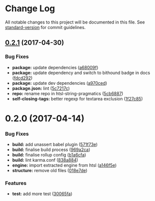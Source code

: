 # Change Log

All notable changes to this project will be documented in this file. See [standard-version](https://github.com/conventional-changelog/standard-version) for commit guidelines.

<a name="0.2.1"></a>
## [0.2.1](https://github.com/nomocas/htsl-string-pragmatics/compare/v0.2.0...v0.2.1) (2017-04-30)


### Bug Fixes

* **package:** update dependencies ([a68009f](https://github.com/nomocas/htsl-string-pragmatics/commit/a68009f))
* **package:** update dependency and switch to bithound badge in docs ([fdcd292](https://github.com/nomocas/htsl-string-pragmatics/commit/fdcd292))
* **package:** update dev dependencies ([a970ced](https://github.com/nomocas/htsl-string-pragmatics/commit/a970ced))
* **package.json:** lint ([5c7217c](https://github.com/nomocas/htsl-string-pragmatics/commit/5c7217c))
* **repo:** rename repo in htsl-string-pragmatics ([5cb6887](https://github.com/nomocas/htsl-string-pragmatics/commit/5cb6887))
* **self-closing-tags:** better regexp for textarea exclusion ([1f27c85](https://github.com/nomocas/htsl-string-pragmatics/commit/1f27c85))



<a name="0.2.0"></a>
# 0.2.0 (2017-04-14)


### Bug Fixes

* **build:** add unassert babel plugin ([571f73e](https://github.com/nomocas/htsl-string-pragmatics/commit/571f73e))
* **build:** finalise build process ([969a2ca](https://github.com/nomocas/htsl-string-pragmatics/commit/969a2ca))
* **build:** finalise rollup config ([b1a6cfa](https://github.com/nomocas/htsl-string-pragmatics/commit/b1a6cfa))
* **build:** lint karma.conf ([838a884](https://github.com/nomocas/htsl-string-pragmatics/commit/838a884))
* **engine:** import extracted engine from htsl ([a146f5e](https://github.com/nomocas/htsl-string-pragmatics/commit/a146f5e))
* **structure:** remove old files ([018e7de](https://github.com/nomocas/htsl-string-pragmatics/commit/018e7de))


### Features

* **test:** add more test ([30065fa](https://github.com/nomocas/htsl-string-pragmatics/commit/30065fa))

